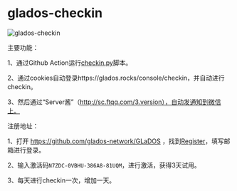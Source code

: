 # glados-checkin
![glados-checkin](https://github.com/hbstarjason/glados-checkin/workflows/glados-checkin/badge.svg)

主要功能：

1、通过Github Action运行[checkin.py](https://github.com/hbstarjason/glados-checkin/blob/master/checkin.py)脚本。

2、通过cookies自动登录https://glados.rocks/console/checkin，并自动进行checkin。

3、然后通过“Server酱”（http://sc.ftqq.com/3.version），自动发通知到微信上。



注册地址：

1、打开 https://github.com/glados-network/GLaDOS ，找到[Register](https://glados.rocks/)，填写邮箱进行登录。

2、输入激活码`N7ZDC-0VBHU-386A8-81UQM`，进行激活，获得3天试用。

3、每天进行checkin一次，增加一天。
